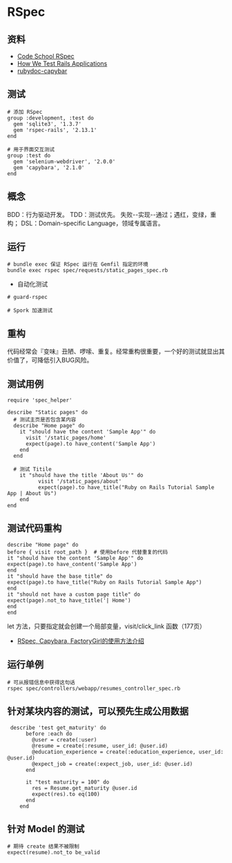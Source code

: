 # RSpec

## 资料

- [Code School RSpec](https://www.codeschool.com/courses/testing-with-rspec)
- [How We Test Rails Applications](https://robots.thoughtbot.com/how-we-test-rails-applications)
- [rubydoc-capybar](http://www.rubydoc.info/github/jnicklas/capybara/master/capybara/node/finders)

## 测试

```
# 添加 RSpec
group :development, :test do
  gem 'sqlite3', '1.3.7'
  gem 'rspec-rails', '2.13.1'
end

# 用于界面交互测试
group :test do
  gem 'selenium-webdriver', '2.0.0'
  gem 'capybara', '2.1.0'
end
```

## 概念
BDD：行为驱动开发。
TDD：测试优先。
失败--实现--通过；遇红，变绿，重构；
DSL：Domain-specific Language，领域专属语言。

## 运行
```
# bundle exec 保证 RSpec 运行在 Gemfil 指定的环境
bundle exec rspec spec/requests/static_pages_spec.rb
```

- 自动化测试
```
# guard-rspec

# Spork 加速测试

```

## 重构
代码经常会『变味』丑陋、啰嗦、重复。经常重构很重要，一个好的测试就显出其价值了，可降低引入BUG风险。

## 测试用例
```
require 'spec_helper'

describe "Static pages" do
  # 测试主页是否包含某内容
  describe "Home page" do
    it "should have the content 'Sample App'" do
      visit '/static_pages/home'
      expect(page).to have_content('Sample App')
    end
  end

  # 测试 Titile
    it "should have the title 'About Us'" do
          visit '/static_pages/about'
          expect(page).to have_title("Ruby on Rails Tutorial Sample App | About Us")
    end
end
```

## 测试代码重构
```
describe "Home page" do
before { visit root_path }  # 使用before 代替重复的代码
it "should have the content 'Sample App'" do
expect(page).to have_content('Sample App')
end
it "should have the base title" do
expect(page).to have_title("Ruby on Rails Tutorial Sample App")
end
it "should not have a custom page title" do
expect(page).not_to have_title('| Home')
end
end
```

let 方法，只要指定就会创建一个局部变量，visit/click_link 函数（177页）

- [RSpec, Capybara, FactoryGirl的使用方法介绍](https://danielzhangqinglong.github.io/2015/03/03/rspec-capybara/)

## 运行单例
```
# 可从报错信息中获得这句话
rspec spec/controllers/webapp/resumes_controller_spec.rb
```

## 针对某块内容的测试，可以预先生成公用数据
```
 describe 'test get_maturity' do
      before :each do
        @user = create(:user)
        @resume = create(:resume, user_id: @user.id)
        @education_experience = create(:education_experience, user_id: @user.id)
        @expect_job = create(:expect_job, user_id: @user.id)
      end

      it "test maturity = 100" do
        res = Resume.get_maturity @user.id
        expect(res).to eq(100)
      end
    end
```

## 针对 Model 的测试
```
# 期待 create 结果不被限制
expect(resume).not_to be_valid
```
